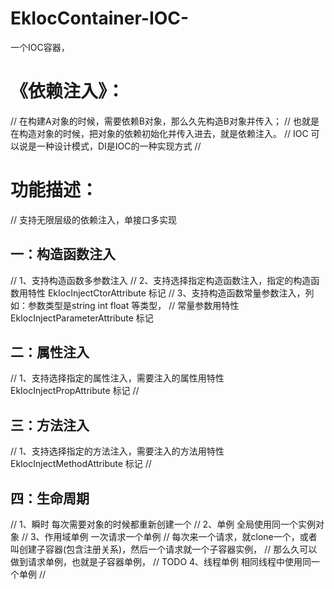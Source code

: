 # EkIocContainer-IOC-
一个IOC容器，
# 《依赖注入》：
//      在构建A对象的时候，需要依赖B对象，那么久先构造B对象并传入；
//      也就是在构造对象的时候，把对象的依赖初始化并传入进去，就是依赖注入。
//      IOC 可以说是一种设计模式，DI是IOC的一种实现方式
// 
#    功能描述：
//		支持无限层级的依赖注入，单接口多实现
##      一：构造函数注入
//          1、支持构造函数多参数注入
//          2、支持选择指定构造函数注入，指定的构造函数用特性 EkIocInjectCtorAttribute 标记
//          3、支持构造函数常量参数注入，列如：参数类型是string int float 等类型，
//               常量参数用特性 EkIocInjectParameterAttribute 标记
##      二：属性注入
//          1、支持选择指定的属性注入，需要注入的属性用特性 EkIocInjectPropAttribute 标记
//
##      三：方法注入
//          1、支持选择指定的方法注入，需要注入的方法用特性 EkIocInjectMethodAttribute 标记
//
##      四：生命周期
//          1、瞬时  每次需要对象的时候都重新创建一个
//          2、单例  全局使用同一个实例对象
//          3、作用域单例  一次请求一个单例
//                每次来一个请求，就clone一个，或者叫创建子容器(包含注册关系)，然后一个请求就一个子容器实例，
//                那么久可以做到请求单例，也就是子容器单例，
//     TODO 4、线程单例 相同线程中使用同一个单例
//
